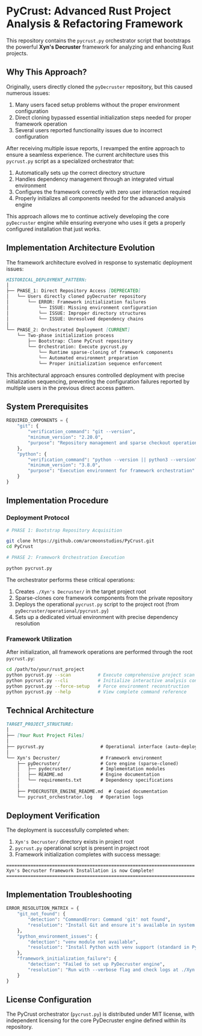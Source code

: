 # PyCrust: Advanced Rust Project Analysis & Refactoring Framework

This repository contains the `pycrust.py` orchestrator script that bootstraps the powerful **Xyn's Decruster** framework for analyzing and enhancing Rust projects.

## Why This Approach?

Originally, users directly cloned the `pyDecruster` repository, but this caused numerous issues:

1. Many users faced setup problems without the proper environment configuration
2. Direct cloning bypassed essential initialization steps needed for proper framework operation
3. Several users reported functionality issues due to incorrect configuration

After receiving multiple issue reports, I revamped the entire approach to ensure a seamless experience. The current architecture uses this `pycrust.py` script as a specialized orchestrator that:

1. Automatically sets up the correct directory structure
2. Handles dependency management through an integrated virtual environment
3. Configures the framework correctly with zero user interaction required
4. Properly initializes all components needed for the advanced analysis engine

This approach allows me to continue actively developing the core `pyDecruster` engine while ensuring everyone who uses it gets a properly configured installation that just works.

## Implementation Architecture Evolution

The framework architecture evolved in response to systematic deployment issues:

```markdown
HISTORICAL_DEPLOYMENT_PATTERN:
│
├── PHASE_1: Direct Repository Access [DEPRECATED]
│   └── Users directly cloned pyDecruster repository
│       └── ERROR: Framework initialization failures
│           └── ISSUE: Missing environment configuration
│           └── ISSUE: Improper directory structures
│           └── ISSUE: Unresolved dependency chains
│
└── PHASE_2: Orchestrated Deployment [CURRENT]
    └── Two-phase initialization process
        ├── Bootstrap: Clone PyCrust repository
        └── Orchestration: Execute pycrust.py
            └── Runtime sparse-cloning of framework components
            └── Automated environment preparation
            └── Proper initialization sequence enforcement
```

This architectural approach ensures controlled deployment with precise initialization sequencing, preventing the configuration failures reported by multiple users in the previous direct access pattern.

## System Prerequisites

```python
REQUIRED_COMPONENTS = {
    "git": {
        "verification_command": "git --version",
        "minimum_version": "2.20.0",
        "purpose": "Repository management and sparse checkout operations"
    },
    "python": {
        "verification_command": "python --version || python3 --version",
        "minimum_version": "3.8.0",
        "purpose": "Execution environment for framework orchestration"
    }
}
```

## Implementation Procedure

### Deployment Protocol

```bash
# PHASE 1: Bootstrap Repository Acquisition

git clone https://github.com/arcmoonstudios/PyCrust.git
cd PyCrust

# PHASE 2: Framework Orchestration Execution

python pycrust.py
```

The orchestrator performs these critical operations:

1. Creates `./Xyn's Decruster/` in the target project root
2. Sparse-clones core framework components from the private repository
3. Deploys the operational `pycrust.py` script to the project root (from `pyDecruster/operational/pycrust.py`)
4. Sets up a dedicated virtual environment with precise dependency resolution

### Framework Utilization

After initialization, all framework operations are performed through the root `pycrust.py`:

```bash
cd /path/to/your/rust_project
python pycrust.py --scan          # Execute comprehensive project scan
python pycrust.py --cli           # Initialize interactive analysis console
python pycrust.py --force-setup   # Force environment reconstruction
python pycrust.py --help          # View complete command reference
```

## Technical Architecture

```markdown
TARGET_PROJECT_STRUCTURE:
│
├── [Your Rust Project Files]
│
├── pycrust.py                     # Operational interface (auto-deployed)
│
└── Xyn's Decruster/               # Framework environment
    ├── pyDecruster/               # Core engine (sparse-cloned)
    │   ├── pydecruster/           # Implementation modules
    │   ├── README.md              # Engine documentation
    │   └── requirements.txt       # Dependency specifications
    │
    ├── PYDECRUSTER_ENGINE_README.md  # Copied documentation
    └── pycrust_orchestrator.log   # Operation logs
```

## Deployment Verification

The deployment is successfully completed when:

1. `Xyn's Decruster/` directory exists in project root
2. `pycrust.py` operational script is present in project root
3. Framework initialization completes with success message:

```text
======================================================================
Xyn's Decruster framework Installation is now Complete!
======================================================================
```

## Implementation Troubleshooting

```python
ERROR_RESOLUTION_MATRIX = {
    "git_not_found": {
        "detection": "CommandError: Command 'git' not found",
        "resolution": "Install Git and ensure it's available in system PATH"
    },
    "python_environment_issues": {
        "detection": "venv module not available",
        "resolution": "Install Python with venv support (standard in Python 3.8+)"
    },
    "framework_initialization_failure": {
        "detection": "Failed to set up PyDecruster engine",
        "resolution": "Run with --verbose flag and check logs at ./Xyn's Decruster/pycrust_orchestrator.log"
    }
}
```

## License Configuration

The PyCrust orchestrator (`pycrust.py`) is distributed under MIT license, with independent licensing for the core PyDecruster engine defined within its repository.
